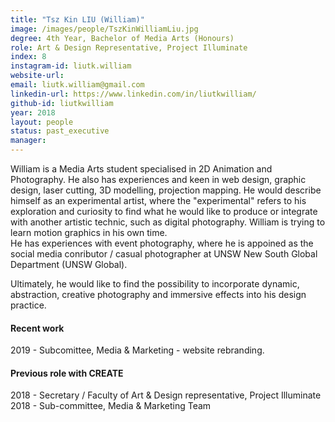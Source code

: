 ```yaml
---
title: "Tsz Kin LIU (William)"
image: /images/people/TszKinWilliamLiu.jpg
degree: 4th Year, Bachelor of Media Arts (Honours)
role: Art & Design Representative, Project Illuminate
index: 8
instagram-id: liutk.william
website-url:
email: liutk.william@gmail.com
linkedin-url: https://www.linkedin.com/in/liutkwilliam/
github-id: liutkwilliam
year: 2018
layout: people
status: past_executive
manager:
---
```

William is a Media Arts student specialised in 2D Animation and Photography. He also has experiences and keen in web design, graphic design, laser cutting, 3D modelling, projection mapping. He would describe himself as an experimental artist, where the "experimental" refers to his exploration and curiosity to find what he would like to produce or integrate with another artistic technic, such as digital photography. William is trying to learn motion graphics in his own time. <br>
He has experiences with event photography, where he is appoined as the social media conributor / casual photographer at UNSW New South Global Department (UNSW Global). <br>

Ultimately, he would like to find the possibility to incorporate dynamic, abstraction, creative photography and immersive effects into his design practice.
<h4>Recent work </h4>
2019 - Subcomittee, Media & Marketing - website rebranding. 
<h4>Previous role with CREATE</h4>
2018 - Secretary / Faculty of Art & Design representative, Project Illuminate <br>
2018 - Sub-committee, Media & Marketing Team
